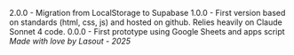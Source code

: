 2.0.0 - Migration from LocalStorage to Supabase
1.0.0 - First version based on standards (html, css, js) and hosted on github. Relies heavily on Claude Sonnet 4 code.
0.0.0 - First prototype using Google Sheets and apps script
_Made with love by Lasout - 2025_
